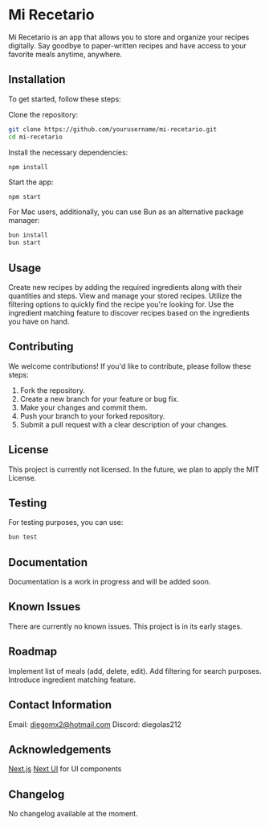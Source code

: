 # Mi Recetario

Mi Recetario is an app that allows you to store and organize your recipes digitally. Say goodbye to paper-written recipes and have access to your favorite meals anytime, anywhere.

## Installation

To get started, follow these steps:

Clone the repository:

```bash
git clone https://github.com/yourusername/mi-recetario.git
cd mi-recetario
```

Install the necessary dependencies:

```bash
npm install
```
Start the app:
```
npm start
```
For Mac users, additionally, you can use Bun as an alternative package manager:

```bash
bun install
bun start
```
## Usage
Create new recipes by adding the required ingredients along with their quantities and steps.
View and manage your stored recipes.
Utilize the filtering options to quickly find the recipe you're looking for.
Use the ingredient matching feature to discover recipes based on the ingredients you have on hand.

## Contributing
We welcome contributions! If you'd like to contribute, please follow these steps:

1. Fork the repository.
2. Create a new branch for your feature or bug fix.
3. Make your changes and commit them.
4. Push your branch to your forked repository.
5. Submit a pull request with a clear description of your changes.

## License
This project is currently not licensed. In the future, we plan to apply the MIT License.

## Testing
For testing purposes, you can use:
```bash
bun test
```

## Documentation
Documentation is a work in progress and will be added soon.

## Known Issues
There are currently no known issues. This project is in its early stages.

## Roadmap
Implement list of meals (add, delete, edit).
Add filtering for search purposes.
Introduce ingredient matching feature.
## Contact Information
Email: diegomx2@hotmail.com
Discord: diegolas212

## Acknowledgements
[Next.js]([https://website-name.com](https://nextjs.org/))
[Next UI]([https://website-name.com](https://nextui.org/)) for UI components

## Changelog
No changelog available at the moment.
